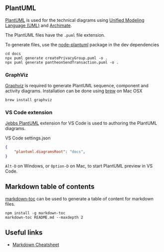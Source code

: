 

## PlantUML

[PlantUML](http://plantuml.com) is used for the technical diagrams using [Unified Modeling Language (UML)](https://en.wikipedia.org/wiki/Unified_Modeling_Language) and [Archimate](https://www.itmg-int.com/itmg-int-wp-content/Archimate/An%20Introduction%20to%20Archimate%203.0.pdf).

The PlantUML files have the `.puml` file extension.

To generate files, use the [node-plantuml](https://www.npmjs.com/package/node-plantuml) package in the dev dependencies
```
cd docs
npx puml generate createPrivacyGroup.puml -o .
npx puml generate pantheonSendTransaction.puml -o .
```

### GraphViz

[Graphviz](http://graphviz.org/) is required to generate PlantUML sequence, component and activity diagrams. Installation can be done using [brew](https://brew.sh/) on Mac OSX
```
brew install graphviz
```

### VS Code extension

[Jebbs PlantUML](https://marketplace.visualstudio.com/items?itemName=jebbs.plantuml) extension for VS Code is used to authoring the PlantUML diagrams.

VS Code settings.json
```json
{
    "plantuml.diagramsRoot": "docs",
}
```

`Alt-D` on Windows, or `Option-D` on Mac, to start PlantUML preview in VS Code.

## Markdown table of contents

[markdown-toc](https://github.com/jonschlinkert/markdown-toc) can be used to generate a table of content for markdown files.
```
npm install -g markdown-toc
markdown-toc README.md --maxdepth 2
```

## Useful links

* [Markdown Cheatsheet](https://github.com/adam-p/markdown-here/wiki/Markdown-Cheatsheet)
